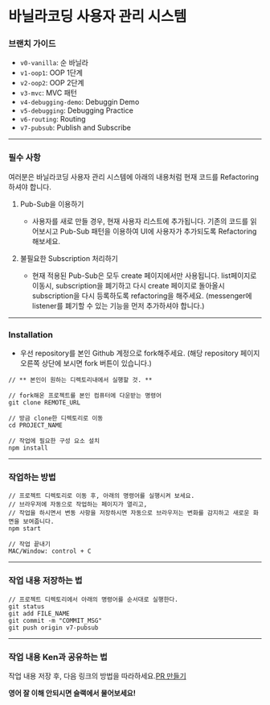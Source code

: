 # 바닐라코딩 사용자 관리 시스템

### 브랜치 가이드

- `v0-vanilla`: 순 바닐라
- `v1-oop1`: OOP 1단계
- `v2-oop2`: OOP 2단계
- `v3-mvc`: MVC 패턴
- `v4-debugging-demo`: Debuggin Demo
- `v5-debugging`: Debugging Practice
- `v6-routing`: Routing
- `v7-pubsub`: Publish and Subscribe

---

### 필수 사항

여러분은 바닐라코딩 사용자 관리 시스템에 아래의 내용처럼 현재 코드를 Refactoring하셔야 합니다.

1. Pub-Sub을 이용하기

    - 사용자를 새로 만들 경우, 현재 사용자 리스트에 추가됩니다. 기존의 코드를 읽어보시고 Pub-Sub 패턴을 이용하여 UI에 사용자가 추가되도록 Refactoring 해보세요.

2. 불필요한 Subscription 처리하기

    - 현재 적용된 Pub-Sub은 모두 create 페이지에서만 사용됩니다. list페이지로 이동시, subscription을 폐기하고 다시 create 페이지로 돌아올시 subscription을 다시 등록하도록 refactoring을 해주세요. (messenger에 listener를 폐기할 수 있는 기능을 먼저 추가하셔야 합니다.)

---

### Installation

- 우선 repository를 본인 Github 계정으로 fork해주세요. (해당 repository 페이지 오른쪽 상단에 보시면 fork 버튼이 있습니다.)

```
// ** 본인이 원하는 디렉토리내에서 실행할 것. **

// fork해온 프로젝트를 본인 컴퓨터에 다운받는 명령어
git clone REMOTE_URL

// 방금 clone한 디렉토리로 이동
cd PROJECT_NAME

// 작업에 필요한 구성 요소 설치
npm install
```

---

### 작업하는 방법

```
// 프로젝트 디렉토리로 이동 후, 아래의 명령어를 실행시켜 보세요.
// 브라우저에 자동으로 작업하는 페이지가 열리고,
// 작업을 하시면서 변동 사항을 저장하시면 자동으로 브라우저는 변화를 감지하고 새로운 화면을 보여줍니다.
npm start

// 작업 끝내기
MAC/Window: control + C
```

---

### 작업 내용 저장하는 법

```
// 프로젝트 디렉토리에서 아래의 명령어를 순서대로 실행한다.
git status
git add FILE_NAME
git commit -m "COMMIT_MSG"
git push origin v7-pubsub
```

---

### 작업 내용 Ken과 공유하는 법

작업 내용 저장 후, 다음 링크의 방법을 따라하세요.[PR 만들기](https://help.github.com/articles/creating-a-pull-request-from-a-fork/)

**영어 잘 이해 안되시면 슬랙에서 물어보세요!**
